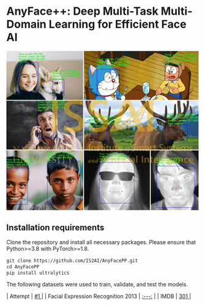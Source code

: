 # AnyFace++: Deep Multi-Task Multi-Domain Learning for Efficient Face AI
![Anyfacepp](https://github.com/IS2AI/AnyFacePP/blob/main/predictions.png)
## Installation requirements
Clone the repository and install all necessary packages. Please ensure that Python>=3.8 with PyTorch>=1.8.
```
git clone https://github.com/IS2AI/AnyFacePP.git
cd AnyFacePP
pip install ultralytics
```
The following datasets were used to train, validate, and test the models.

| Attempt | [#1 ](https://www.kaggle.com/competitions/challenges-in-representation-learning-facial-expression-recognition-challenge/data)   | 
| Facial Expression Recognition 2013 | [:---:](http://mohammadmahoor.com/affectnet/) | 
| IMDB | [301 ](https://data.vision.ee.ethz.ch/cvl/rrothe/imdb-wiki/)  |
